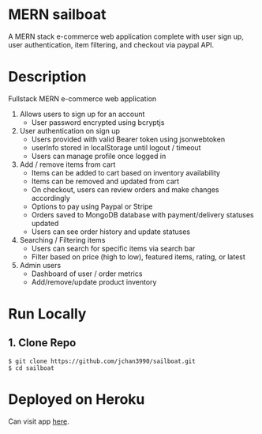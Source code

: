 # MERN sailboat
A MERN stack e-commerce web application complete with user sign up, user authentication, item filtering, and checkout via paypal API.

# Description
Fullstack MERN e-commerce web application
1. Allows users to sign up for an account
    - User password encrypted using bcryptjs
2. User authentication on sign up
    - Users provided with valid Bearer token using jsonwebtoken
    - userInfo stored in localStorage until logout / timeout
    - Users can manage profile once logged in
3. Add / remove items from cart
    - Items can be added to cart based on inventory availability
    - Items can be removed and updated from cart
    - On checkout, users can review orders and make changes accordingly
    - Options to pay using Paypal or Stripe
    - Orders saved to MongoDB database with payment/delivery statuses updated
    - Users can see order history and update statuses
4. Searching / Filtering items
    - Users can search for specific items via search bar
    - Filter based on price (high to low), featured items, rating, or latest
5. Admin users
    - Dashboard of user / order metrics
    - Add/remove/update product inventory

# Run Locally
## 1. Clone Repo
```
$ git clone https://github.com/jchan3990/sailboat.git
$ cd sailboat
```

# Deployed on Heroku
Can visit app [here](https://shop-sailboat.herokuapp.com/).
